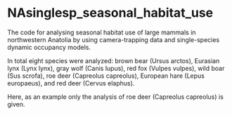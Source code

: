 # NAsinglesp_seasonal_habitat_use
The code for analysing seasonal habitat use of large mammals in northwestern Anatolia by using camera-trapping data and single-species dynamic occupancy models.

In total eight species were analyzed: brown bear (Ursus arctos), Eurasian lynx (Lynx lynx), gray wolf (Canis lupus), red fox (Vulpes vulpes), wild boar (Sus scrofa), roe deer (Capreolus capreolus), European hare (Lepus europaeus), and red deer (Cervus elaphus).

Here, as an example only the analysis of roe deer (Capreolus capreolus) is given.
